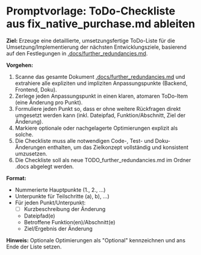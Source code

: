 # Promptvorlage: ToDo-Checkliste aus fix_native_purchase.md ableiten

**Ziel:**
Erzeuge eine detaillierte, umsetzungsfertige ToDo-Liste für die Umsetzung/Implementierung der nächsten Entwicklungsziele, basierend auf den Festlegungen in [.docs/further_redundancies.md](.docs/further_redundancies.md).

**Vorgehen:**
1. Scanne das gesamte Dokument [.docs/further_redundancies.md](.docs/further_redundancies.md) und extrahiere alle expliziten und impliziten Anpassungspunkte (Backend, Frontend, Doku).
2. Zerlege jeden Anpassungspunkt in einen klaren, atomaren ToDo-Item (eine Änderung pro Punkt).
3. Formuliere jeden Punkt so, dass er ohne weitere Rückfragen direkt umgesetzt werden kann (inkl. Dateipfad, Funktion/Abschnitt, Ziel der Änderung).
4. Markiere optionale oder nachgelagerte Optimierungen explizit als solche.
5. Die Checkliste muss alle notwendigen Code-, Test- und Doku-Änderungen enthalten, um das Zielkonzept vollständig und konsistent umzusetzen.
6. Die Checkliste soll als neue TODO_further_redundancies.md im Ordner .docs abgelegt werden.

**Format:**
- Nummerierte Hauptpunkte (1., 2., …)
- Unterpunkte für Teilschritte (a), b), …)
- Für jeden Punkt/Unterpunkt:
  - [ ] Kurzbeschreibung der Änderung
  - Dateipfad(e)
  - Betroffene Funktion(en)/Abschnitt(e)
  - Ziel/Ergebnis der Änderung

**Hinweis:**
Optionale Optimierungen als "Optional" kennzeichnen und ans Ende der Liste setzen.
